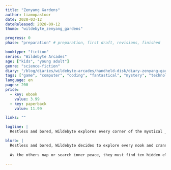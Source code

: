 ```yaml
---
title: "Zenyang Gardens"
author: tiamopastoor
date: 2028-03-12
dateReleased: 2028-09-12
thumb: "wildebyte_zenyang_gardens"

progress: 0
phase: "preparation" # preparation, first draft, revisions, finished

booktype: "fiction"
series: "Wildebyte Arcades"
age: ["kids", "young adult"] 
genre: "science-fiction"
diary: "/blog/diaries/wildebyte-arcades/handheld-disk/diary-zenyang-gardens/"
tags: ["game", "computer", "coding", "fantastical", "mystery", "technology", "adventure"]
language: en
pages: 200
price:
  - key: ebook
    value: 3.99
  - key: paperback
    value: 11.99

links: ""

logline: |
  Restless and bored, Wildebyte explores every corner of the mystical _Zenyang Gardens_. They find evidence of a lurking danger---but nobody believes them. As the others nap and search inner peace, they must prevent destruction of the gardens and its priceless contents all alone.

blurb: |
  Restless and bored, Wildebyte decides to explore every nook and cranny of the mystical _Zenyang Gardens_. They find evidence connecting the game to their parents. They also find subtle evidence of imminent danger, but nobody believes them. 
  
  As the others nap or search inner peace, they must find ten hidden elements, clean up messy puzzles, and prevent destruction of the gardens and its priceless contents all alone.

---
```


